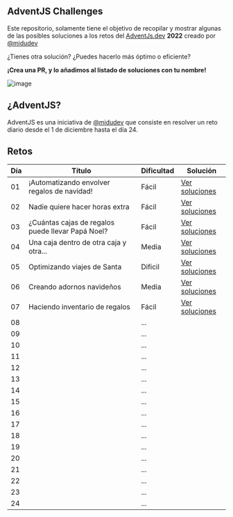 ## AdventJS Challenges

Este repositorio, solamente tiene el objetivo de recopilar y mostrar algunas de las posibles soluciones a los retos del [AdventJs.dev](http://adventjs.dev/) **2022** creado por [@midudev](https://midu.dev/)

¿Tienes otra solución? ¿Puedes hacerlo más óptimo o eficiente?

**¡Crea una PR, y lo añadimos al listado de soluciones con tu nombre!**

![image](https://user-images.githubusercontent.com/8830376/205487378-4a29b0d1-5aeb-4da3-b923-eb31a8d9ce5e.png)

## ¿AdventJS?

AdventJS es una iniciativa de [@midudev](https://midu.dev/) que consiste en resolver un reto diario desde el 1 de diciembre hasta el día 24.

## Retos

| Día | Título                                            | Dificultad | Solución                       |
| --- | ------------------------------------------------- | ---------- | ------------------------------ |
| 01  | ¡Automatizando envolver regalos de navidad!       | Fácil      | [Ver soluciones](./2022/01.md) |
| 02  | Nadie quiere hacer horas extra                    | Fácil      | [Ver soluciones](./2022/02.md) |
| 03  | ¿Cuántas cajas de regalos puede llevar Papá Noel? | Fácil      | [Ver soluciones](./2022/03.md) |
| 04  | Una caja dentro de otra caja y otra...            | Media      | [Ver soluciones](./2022/04.md) |
| 05  | Optimizando viajes de Santa                       | Dificil    | [Ver soluciones](./2022/05.md) |
| 06  | Creando adornos navideños                         | Media      | [Ver soluciones](./2022/06.md) |
| 07  | Haciendo inventario de regalos                    | Fácil      | [Ver soluciones](./2022/07.md) |
| 08  |                                                   | ...        |                                |
| 09  |                                                   | ...        |                                |
| 10  |                                                   | ...        |                                |
| 11  |                                                   | ...        |                                |
| 12  |                                                   | ...        |                                |
| 13  |                                                   | ...        |                                |
| 14  |                                                   | ...        |                                |
| 15  |                                                   | ...        |                                |
| 16  |                                                   | ...        |                                |
| 17  |                                                   | ...        |                                |
| 18  |                                                   | ...        |                                |
| 19  |                                                   | ...        |                                |
| 20  |                                                   | ...        |                                |
| 21  |                                                   | ...        |                                |
| 22  |                                                   | ...        |                                |
| 23  |                                                   | ...        |                                |
| 24  |                                                   | ...        |                                |
